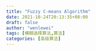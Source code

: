```yaml
---
title: "Fuzzy C-means Algorithm"
date: 2021-10-24T20:13:35+08:00
draft: false
author: "wenlewei"
tags: [模糊选择算法,算法]
categories: [高级算法]
---
```


